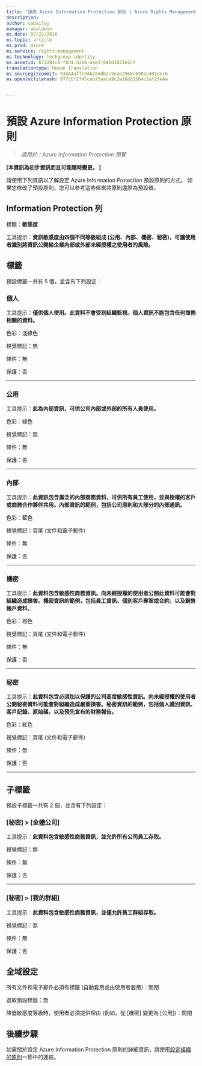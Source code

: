 ```yaml
---
title: "預設 Azure Information Protection 原則 | Azure Rights Management"
description: 
author: cabailey
manager: mbaldwin
ms.date: 07/21/2016
ms.topic: article
ms.prod: azure
ms.service: rights-management
ms.technology: techgroup-identity
ms.assetid: 671281c8-f0d1-42b6-aae3-681d1821e2cf
translationtype: Human Translation
ms.sourcegitcommit: 93444affe94b280db2c9e4e2960c6902e491dec6
ms.openlocfilehash: 977cbf2f45cab75aaca9c2a16dd1564c2af2fe4a


---
```


# 預設 Azure Information Protection 原則

>*適用於：Azure Information Protection 預覽*

**[本資訊為初步資訊而且可能隨時變更。 ]**

請使用下列資訊以了解設定 Azure Information Protection 預設原則的方式。 如果您修改了預設原則，您可以參考這些值來將原則還原為預設值。

## Information Protection 列

標題：**敏感度**

工具提示：**資訊敏感度由四個不同等級組成 (公用、內部、機密、秘密)，可讓使用者識別將資訊公開給企業內部或外部未經授權之使用者的風險。**


## 標籤

預設標籤一共有 5 個，並含有下列設定：

### **個人**

工具提示：**僅供個人使用。此資料不會受到組織監視。個人資訊不能包含任何商務相關的資料。**

色彩：淺綠色

視覺標記：無

條件：無

保護：否

----


### **公用**

工具提示︰**此為內部資訊，可供公司內部或外部的所有人員使用。**

色彩︰綠色

視覺標記：無

條件：無

保護：否

----

### **內部**

工具提示︰**此資訊包含廣泛的內部商務資料，可供所有員工使用，並與授權的客戶或商務合作夥伴共用。內部資訊的範例，包括公司原則和大部分的內部通訊。**

色彩：藍色

視覺標記：頁尾 (文件和電子郵件)

條件：無

保護：否

----

### **機密**

工具提示︰**此資料包含敏感性商務資訊。向未經授權的使用者公開此資料可能會對組織造成損害。機密資訊的範例，包括員工資訊、個別客戶專案或合約，以及銷售帳戶資料。**

色彩︰橙色

視覺標記：頁尾 (文件和電子郵件)

條件：無

保護：否

----

### **秘密**

工具提示：**此資料包含必須加以保護的公司高度敏感性資訊。向未經授權的使用者公開秘密資料可能會對組織造成嚴重損害。秘密資訊的範例，包括個人識別資訊、客戶記錄、原始碼，以及預先宣布的財務報告。**

色彩：紅色

視覺標記：頁尾 (文件和電子郵件)

條件：無

保護：否

----


## 子標籤

預設子標籤一共有 2 個，並含有下列設定：

### [秘密] > [全體公司]

工具提示︰**此資料包含敏感性商務資訊，並允許所有公司員工存取。**

視覺標記：無

條件：無

保護：否

----

### [秘密] > [我的群組]

工具提示︰**此資料包含敏感性商務資訊，並僅允許員工群組存取。**

視覺標記：無

條件：無

保護：否

## 全域設定

所有文件和電子郵件必須有標籤 (自動套用或由使用者套用)：關閉

選取預設標籤：無

降低敏感度等級時，使用者必須提供理由 (例如，從 [機密] 變更為 [公用])：關閉

## 後續步驟

如需關於設定 Azure Information Protection 原則的詳細資訊，請使用[設定組織的原則](configure-policy.md#configuring-your-organization-s-policy)一節中的連結。 



<!--HONumber=Jul16_HO5-->


